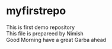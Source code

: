 # myfirstrepo
This is first demo repository
<br>This file is prepareed by Nimish
<br>
Good Morning have a great Garba ahead
